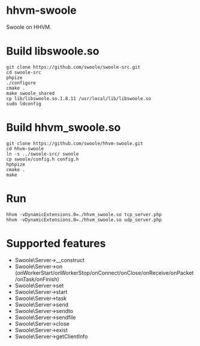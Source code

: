 hhvm-swoole
=================
Swoole on HHVM.

Build libswoole.so
====
```shell
git clone https://github.com/swoole/swoole-src.git
cd swoole-src
phpize
./configure
cmake .
make swoole_shared
cp lib/libswoole.so.1.8.11 /usr/local/lib/libswoole.so
sudo ldconfig
```

Build hhvm_swoole.so
====
```shell
git clone https://github.com/swoole/hhvm-swoole.git
cd hhvm-swoole
ln -s ../swoole-src/ swoole
cp swoole/config.h config.h
hphpize
cmake .
make
```

Run
====
```shell
hhvm -vDynamicExtensions.0=./hhvm_swoole.so tcp_server.php
hhvm -vDynamicExtensions.0=./hhvm_swoole.so udp_server.php
```

Supported features
====
* Swoole\Server->__construct
* Swoole\Server->on (onWorkerStart/onWorkerStop/onConnect/onClose/onReceive/onPacket/onTask/onFinish)
* Swoole\Server->set
* Swoole\Server->start
* Swoole\Server->task
* Swoole\Server->send
* Swoole\Server->sendto
* Swoole\Server->sendfile
* Swoole\Server->close
* Swoole\Server->exist
* Swoole\Server->getClientInfo


